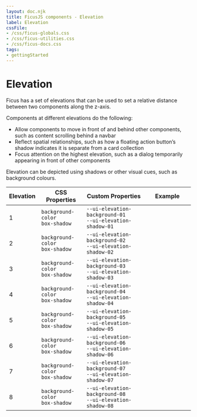 ```yaml
---
layout: doc.njk
title: FicusJS components - Elevation
label: Elevation
cssFile:
- /css/ficus-globals.css
- /css/ficus-utilities.css
- /css/ficus-docs.css
tags:
- gettingStarted
---
```

# Elevation

Ficus has a set of elevations that can be used to set a relative distance between two components along the z-axis.

Components at different elevations do the following:

- Allow components to move in front of and behind other components, such as content scrolling behind a navbar
- Reflect spatial relationships, such as how a floating action button’s shadow indicates it is separate from a card collection
- Focus attention on the highest elevation, such as a dialog temporarily appearing in front of other components

Elevation can be depicted using shadows or other visual cues, such as background colours.

Elevation | CSS Properties | Custom Properties | Example
| --- | --- | --- | ---
| 1 | `background-color` <br> `box-shadow` | `--ui-elevation-background-01` <br> `--ui-elevation-shadow-01`  | <div style="width: 7rem; height: 4rem; background-color: var(--ui-elevation-background-01); box-shadow: var(--ui-elevation-shadow-01); border: var(--ui-border-04)"></div>
| 2 | `background-color` <br> `box-shadow` | `--ui-elevation-background-02` <br> `--ui-elevation-shadow-02`  | <div style="width: 7rem; height: 4rem; background-color: var(--ui-elevation-background-02); box-shadow: var(--ui-elevation-shadow-02); border: var(--ui-border-04)"></div>
| 3 | `background-color` <br> `box-shadow` | `--ui-elevation-background-03` <br> `--ui-elevation-shadow-03`  | <div style="width: 7rem; height: 4rem; background-color: var(--ui-elevation-background-03); box-shadow: var(--ui-elevation-shadow-03); border: var(--ui-border-04)"></div>
| 4 | `background-color` <br> `box-shadow` | `--ui-elevation-background-04` <br> `--ui-elevation-shadow-04`  | <div style="width: 7rem; height: 4rem; background-color: var(--ui-elevation-background-04); box-shadow: var(--ui-elevation-shadow-04); border: var(--ui-border-04)"></div>
| 5 | `background-color` <br> `box-shadow` | `--ui-elevation-background-05` <br> `--ui-elevation-shadow-05`  | <div style="width: 7rem; height: 4rem; background-color: var(--ui-elevation-background-05); box-shadow: var(--ui-elevation-shadow-05); border: var(--ui-border-04)"></div>
| 6 | `background-color` <br> `box-shadow` | `--ui-elevation-background-06` <br> `--ui-elevation-shadow-06`  | <div style="width: 7rem; height: 4rem; background-color: var(--ui-elevation-background-06); box-shadow: var(--ui-elevation-shadow-06); border: var(--ui-border-04)"></div>
| 7 | `background-color` <br> `box-shadow` | `--ui-elevation-background-07` <br> `--ui-elevation-shadow-07`  | <div style="width: 7rem; height: 4rem; background-color: var(--ui-elevation-background-07); box-shadow: var(--ui-elevation-shadow-07); border: var(--ui-border-04)"></div>
| 8 | `background-color` <br> `box-shadow` | `--ui-elevation-background-08` <br> `--ui-elevation-shadow-08`  | <div style="width: 7rem; height: 4rem; background-color: var(--ui-elevation-background-08); box-shadow: var(--ui-elevation-shadow-08); border: var(--ui-border-04)"></div>

